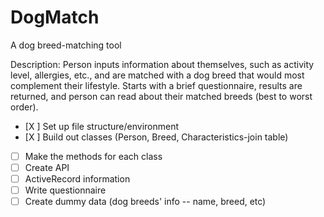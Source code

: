 # DogMatch
A dog breed-matching tool

Description:  Person inputs information about themselves, such as activity level, allergies, etc., and are matched with a dog breed that would most complement their lifestyle. Starts with a brief questionnaire, results are returned, and person can read about their matched breeds (best to worst order).


- [X ] Set up file structure/environment
- [X ] Build out classes (Person, Breed, Characteristics-join table)
- [ ] Make the methods for each class
- [ ] Create API
- [ ] ActiveRecord information
- [ ] Write questionnaire
- [ ] Create dummy data (dog breeds' info -- name, breed, etc)
